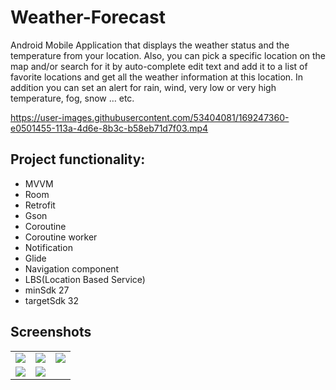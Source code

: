 # Weather-Forecast
Android Mobile Application that displays the weather status and the temperature
from your location. Also, you can pick a specific location on the map and/or search for it by auto-complete edit text and add it to a list of favorite locations and get all the weather information at this location. In addition you can set an alert for rain, wind, very low or very high temperature, fog, snow … etc.
<p align="center">


https://user-images.githubusercontent.com/53404081/169247360-e0501455-113a-4d6e-8b3c-b58eb71d7f03.mp4


</p>

## Project functionality:
  * MVVM
  * Room
  * Retrofit
  * Gson
  * Coroutine
  * Coroutine worker
  * Notification
  * Glide
  * Navigation component
  * LBS(Location Based Service)
  * minSdk 27
  * targetSdk 32
  ## Screenshots
<table>
  <tr>
    <td>
       <img src= "https://user-images.githubusercontent.com/53404081/169249154-15df694a-52e8-4aef-b225-efe17b5eea95.png" > </img>
    </td>
   <td>
    <img src= "https://user-images.githubusercontent.com/53404081/169249301-66f13a42-d72f-4c57-9803-8debdc28e822.png" > </img>
   </td>
    <td>
       <img src= "https://user-images.githubusercontent.com/53404081/169250277-665796c5-9199-476c-b69f-d21e28f2e331.png"></img>
    </td>
  </tr>
   <tr>
    <td>
       <img src="https://user-images.githubusercontent.com/53404081/169250352-ed460eb9-3203-4828-b2e7-4383f10b7161.png">
</img>
    </td>
    <td>
       <img src="https://user-images.githubusercontent.com/53404081/169250421-af08756e-aa48-4eaa-bd8b-98c7ee067427.png"
></img>
    </td>
  </tr>
</table>
  
